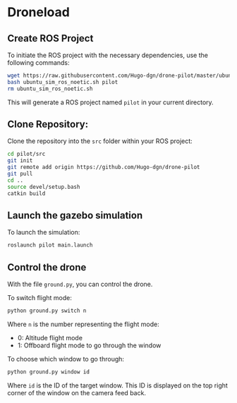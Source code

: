 # Droneload

## Create ROS Project

To initiate the ROS project with the necessary dependencies, use the following commands:

```bash
wget https://raw.githubusercontent.com/Hugo-dgn/drone-pilot/master/ubuntu_sim_ros_noetic.sh
bash ubuntu_sim_ros_noetic.sh pilot
rm ubuntu_sim_ros_noetic.sh
```

This will generate a ROS project named `pilot` in your current directory.

## Clone Repository:

Clone the repository into the `src` folder within your ROS project:

```bash
cd pilot/src
git init
git remote add origin https://github.com/Hugo-dgn/drone-pilot
git pull
cd ..
source devel/setup.bash
catkin build
```

## Launch the gazebo simulation

To launch the simulation:

```bash
roslaunch pilot main.launch
```

## Control the drone

With the file `ground.py`, you can control the drone.

To switch flight mode:

```bash
python ground.py switch n
```

Where `n` is the number representing the flight mode:
- 0: Altitude flight mode
- 1: Offboard flight mode to go through the window

To choose which window to go through:

```bash
python ground.py window id
```

Where `id` is the ID of the target window. This ID is displayed on the top right corner of the window on the camera feed back.